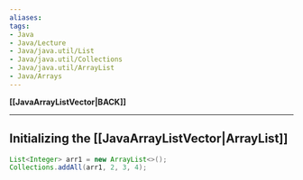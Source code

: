 ```yaml
---
aliases:
tags:
- Java
- Java/Lecture
- Java/java.util/List
- Java/java.util/Collections
- Java/java.util/ArrayList
- Java/Arrays
---
```

**[[JavaArrayListVector|BACK]]**

---
## Initializing the [[JavaArrayListVector|ArrayList]]
```java
List<Integer> arr1 = new ArrayList<>();
Collections.addAll(arr1, 2, 3, 4);
```